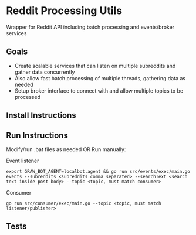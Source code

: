 # Reddit Processing Utils

Wrapper for Reddit API including batch processing and events/broker services

## Goals
- Create scalable services that can listen on multiple subreddits and gather data concurrently
- Also allow fast batch processing of multiple threads, gathering data as needed
- Setup broker interface to connect with and allow multiple topics to be processed

## Install Instructions

## Run Instructions
Modify/run .bat files as needed
OR
Run manually:

Event listener
```
export GRAW_BOT_AGENT=localbot.agent && go run src/events/exec/main.go events --subreddits <subreddits comma separated> --searchText <search text inside post body> --topic <topic, must match consumer>
```

Consumer
```
go run src/consumer/exec/main.go --topic <topic, must match listener/publisher>
```
## Tests
